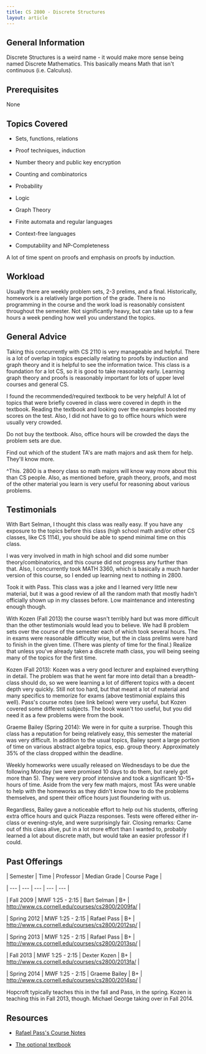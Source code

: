```yaml
---
title: CS 2800 - Discrete Structures
layout: article
---
```




## General Information

Discrete Structures is a weird name - it would make more sense being named Discrete Mathematics. This basically means Math that isn't continuous (i.e. Calculus).



## Prerequisites

None



## Topics Covered

 - Sets, functions, relations 

 - Proof techniques, induction 

 - Number theory and public key encryption

 - Counting and combinatorics 

 - Probability 

 - Logic 

 - Graph Theory 

 - Finite automata and regular languages 

 - Context-free languages 

 - Computability and NP-Completeness 



A lot of time spent on proofs and emphasis on proofs by induction.



## Workload

Usually there are weekly problem sets, 2-3 prelims, and a final. Historically, homework is a relatively large portion of the grade. There is no programming in the course and the work load is reasonably consistent throughout the semester. Not significantly heavy, but can take up to a few hours a week pending how well you understand the topics.



## General Advice

Taking this concurrently with CS 2110 is very manageable and helpful. There is a lot of overlap in topics especially relating to proofs by induction and graph theory and it is helpful to see the information twice. This class is a foundation for a lot CS, so it is good to take reasonably early. Learning graph theory and proofs is reasonably important for lots of upper level courses and general CS.



I found the recommended/required textbook to be very helpful! A lot of topics that were briefly covered in class were covered in depth in the textbook. Reading the textbook and looking over the examples boosted my scores on the test. Also, I did not have to go to office hours which were usually very crowded.



Do not buy the textbook. Also, office hours will be crowded the days the problem sets are due.



Find out which of the student TA's are math majors and ask them for help. They'll know more.



^This. 2800 is a theory class so math majors will know way more about this than CS people. Also, as mentioned before, graph theory, proofs, and most of the other material you learn is very useful for reasoning about various problems.



## Testimonials

With Bart Selman, I thought this class was really easy. If you have any exposure to the topics before this class (high school math and/or other CS classes, like CS 1114), you should be able to spend minimal time on this class.



I was very involved in math in high school and did some number theory/combinatorics, and this course did not progress any further than that. Also, I concurrently took MATH 3360, which is basically a much harder version of this course, so I ended up learning next to nothing in 2800.



Took it with Pass. This class was a joke and I learned very little new material, but it was a good review of all the random math that mostly hadn't officially shown up in my classes before. Low maintenance and interesting enough though.



With Kozen (Fall 2013) the course wasn't terribly hard but was more difficult than the other testimonials would lead you to believe. We had 8 problem sets over the course of the semester each of which took several hours. The in exams were reasonable difficulty wise, but the in class prelims were hard to finish in the given time. (There was plenty of time for the final.) Realize that unless you've already taken a discrete math class, you will being seeing many of the topics for the first time.



Kozen (Fall 2013): Kozen was a very good lecturer and explained everything in detail. The problem was that he went far more into detail than a breadth-class should do, so we were learning a lot of different topics with a decent depth very quickly. Still not too hard, but that meant a lot of material and many specifics to memorize for exams (above testimonial explains this well). Pass's course notes (see link below) were very useful, but Kozen covered some different subjects. The book wasn't too useful, but you did need it as a few problems were from the book.



Graeme Bailey (Spring 2014): We were in for quite a surprise. Though this class has a reputation for being relatively easy, this semester the material was very difficult. In addition to the usual topics, Bailey spent a large portion of time on various abstract algebra topics, esp. group theory. Approximately 35% of the class dropped within the deadline.



Weekly homeworks were usually released on Wednesdays to be due the following Monday (we were promised 10 days to do them, but rarely got more than 5). They were very proof intensive and took a significant 10-15+ hours of time. Aside from the very few math majors, most TAs were unable to help with the homeworks as they didn't know how to do the problems themselves, and spent their office hours just floundering with us.



Regardless, Bailey gave a noticeable effort to help out his students, offering extra office hours and quick Piazza responses. Tests were offered either in-class or evening-style, and were surprisingly fair. Closing remarks: Came out of this class alive, put in a lot more effort than I wanted to, probably learned a lot about discrete math, but would take an easier professor if I could.



## Past Offerings

| Semester | Time | Professor | Median Grade | Course Page | 

| --- | --- | --- | --- | --- | 

| Fall 2009 | MWF 1:25 - 2:15 | Bart Selman | B+ | http://www.cs.cornell.edu/courses/cs2800/2009fa/ |

| Spring 2012 | MWF 1:25 - 2:15 | Rafael Pass | B+ | http://www.cs.cornell.edu/courses/cs2800/2012sp/ |

| Spring 2013 | MWF 1:25 - 2:15 | Rafael Pass | B+ | http://www.cs.cornell.edu/courses/cs2800/2013sp/ |

| Fall 2013 | MWF 1:25 - 2:15 | Dexter Kozen | B+ | http://www.cs.cornell.edu/courses/cs2800/2013fa/ |

| Spring 2014 | MWF 1:25 - 2:15 | Graeme Bailey | B+ | http://www.cs.cornell.edu/courses/cs2800/2014sp/ |



Hopcroft typically teaches this in the fall and Pass, in the spring. Kozen is teaching this in Fall 2013, though. Michael George taking over in Fall 2014.



## Resources

 - [Rafael Pass's Course Notes](http://www.cs.cornell.edu/~rafael/discmath.pdf )

 - [The optional textbook](https://dl.dropboxusercontent.com/u/17206876/Discrete%20Mathematics%20and%20its%20Applications%20-%20Rosen%20-%206th%20edition%202007.pdf)
